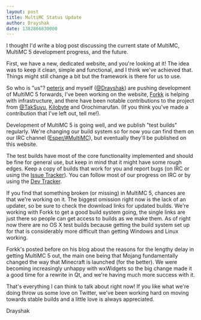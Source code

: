 ```yaml
---
layout: post
title: MultiMC Status Update
author: Drayshak
date: 1382866830000
---
```


I thought I'd write a blog post discussing the current state of MultiMC, MultiMC 5 development progress, and the future.

First, we have a new, dedicated website, and you're looking at it! The idea was to keep it clean, simple and functional, and I think we've achieved that. Things might still change a bit but the framework is there for us to use.

So who is "us"? [peterix](https://twitter.com/peterixxx) and myself ([@Drayshak](https://twitter.com/drayshak)) are pushing development of MultiMC 5 forwards, I've been working on the website, [Forkk](https://twitter.com/forkk13) is helping with infrastructure, and there have been notable contributions to the project from [@TakSuyu](https://twitter.com/TakSuyu), [Kilobyte](https://twitter.com/Stiepen22) and Orochimarufan. (If you think you've made a contribution that I've left out, tell me!).

Development of MultiMC 5 is going well, and we publish "test builds" regularly. We're changing our build system so for now you can find them on our IRC channel ([Esper/#MultiMC](http://mibbit.com/?channel=%23multimc&server=irc.esper.net)), but eventually they'll be published on this website.

The test builds have most of the core functionality implemented and should be fine for general use, but keep in mind that it might have some rough edges. Keep a copy of builds that work for you and report bugs (on IRC or using the [Issue Tracker](http://multimc.myjetbrains.com/youtrack/issues)). You can follow most of our progress on IRC or by using the [Dev Tracker](https://www.pivotaltracker.com/s/projects/869353).

If you find that something broken (or missing) in MultiMC 5, chances are that we're working on it. The biggest omission right now is the lack of an updater, so be sure to check the download links for updated builds. We're working with Forkk to get a good build system going, the single links are just there so people can get access to builds as we make them. As of right now there are no OS X test builds because getting the build system set up for that is considerably more difficult than getting Windows and Linux working.

Forkk's posted before on his blog about the reasons for the lengthy delay in getting MultiMC 5 out, the main one being that Mojang fundamentally changed the way that Minecraft is launched (for the better). We were becoming increasingly unhappy with wxWidgets so the big change made it a good time for a rewrite in Qt, and we're having much more success with it.

That's everything I can think to talk about right now! If you like what we're doing throw us some love on Twitter, we've been working hard on moving towards stable builds and a little love is always appreciated.

Drayshak
